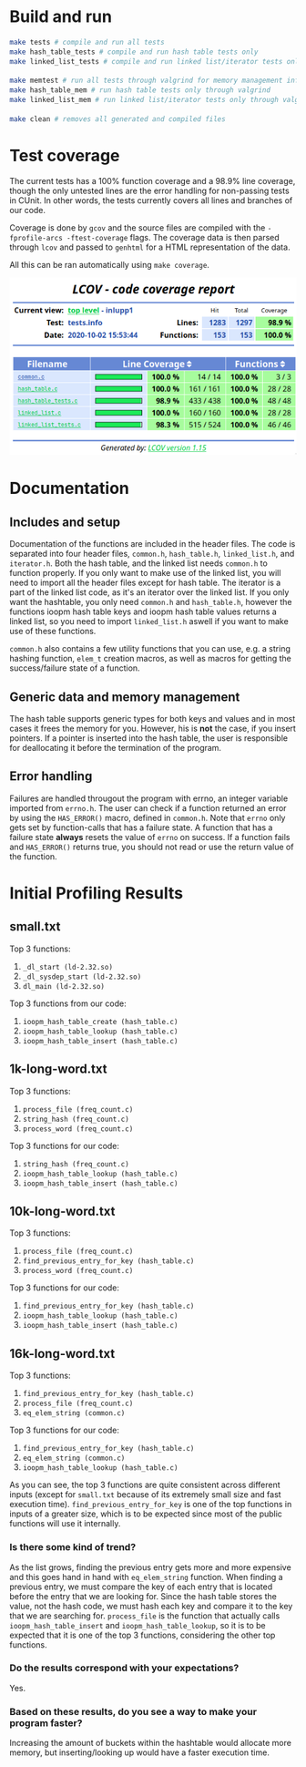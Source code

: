 # Build and run
```bash
make tests # compile and run all tests
make hash_table_tests # compile and run hash table tests only
make linked_list_tests # compile and run linked list/iterator tests only

make memtest # run all tests through valgrind for memory management information
make hash_table_mem # run hash table tests only through valgrind
make linked_list_mem # run linked list/iterator tests only through valgrind

make clean # removes all generated and compiled files
```

# Test coverage
The current tests has a 100% function coverage and a 98.9% line coverage, though the only untested lines are the error handling for non-passing tests in CUnit.
In other words, the tests currently covers all lines and branches of our code. 

Coverage is done by `gcov` and the source files are compiled with the `-fprofile-arcs -ftest-coverage` flags. 
The coverage data is then parsed through `lcov` and passed to `genhtml` for a HTML representation of the data.

All this can be ran automatically using `make coverage`.

![Test coverage](media/coverage.png)


# Documentation
## Includes and setup
Documentation of the functions are included in the header files.
The code is separated into four header files, `common.h`, `hash_table.h`, `linked_list.h`, and `iterator.h`.
Both the hash table, and the linked list needs `common.h` to function properly.
If you only want to make use of the linked list, you will need to import all the header files except for hash table.
The iterator is a part of the linked list code, as it's an iterator over the linked list.
If you only want the hashtable, you only need `common.h` and `hash_table.h`, however the functions ioopm hash table keys and
ioopm hash table values returns a linked list, so you need to import `linked_list.h` aswell if you want to make use of these functions.

`common.h` also contains a few utility functions that you can use, e.g. a string hashing function, `elem_t` creation macros, as well as macros
for getting the success/failure state of a function.

## Generic data and memory management
The hash table supports generic types for both keys and values and in most cases it frees the memory for you. However, his is **not** the case, if you insert
pointers. If a pointer is inserted into the hash table, the user is responsible for deallocating it before the termination of the program.

## Error handling
Failures are handled througout the program with errno, an integer variable imported from `errno.h`. The user can check if a function returned an error by
using the `HAS_ERROR()` macro, defined in `common.h`. Note that `errno` only gets set by function-calls that has a failure state. 
A function that has a failure state **always** resets the value of `errno` on success.
If a function fails and `HAS_ERROR()` returns true, you should not read or use the return value of the function.

# Initial Profiling Results
## small.txt
Top 3 functions: 
1. `_dl_start (ld-2.32.so)`
2. `_dl_sysdep_start (ld-2.32.so)`
2. `dl_main (ld-2.32.so)`

Top 3 functions from our code:
1. `ioopm_hash_table_create (hash_table.c)`
2. `ioopm_hash_table_lookup (hash_table.c)`
2. `ioopm_hash_table_insert (hash_table.c)`

## 1k-long-word.txt
Top 3 functions: 
1. `process_file (freq_count.c)`
2. `string_hash (freq_count.c)`
3. `process_word (freq_count.c)`

Top 3 functions for our code:
1. `string_hash (freq_count.c)`
2. `ioopm_hash_table_lookup (hash_table.c)`
3. `ioopm_hash_table_insert (hash_table.c)`

## 10k-long-word.txt
Top 3 functions:
1. `process_file (freq_count.c)`
2. `find_previous_entry_for_key (hash_table.c)`
3. `process_word (freq_count.c)`

Top 3 functions for our code:
1. `find_previous_entry_for_key (hash_table.c)`
2. `ioopm_hash_table_lookup (hash_table.c)`
3. `ioopm_hash_table_insert (hash_table.c)`

## 16k-long-word.txt
Top 3 functions:
1. `find_previous_entry_for_key (hash_table.c)`
2. `process_file (freq_count.c)`
3. `eq_elem_string (common.c)`

Top 3 functions for our code:
1. `find_previous_entry_for_key (hash_table.c)`
2. `eq_elem_string (common.c)`
3. `ioopm_hash_table_lookup (hash_table.c)`


As you can see, the top 3 functions are quite consistent across different inputs (except for `small.txt` because of its extremely small size and fast execution time).
`find_previous_entry_for_key` is one of the top functions in inputs of a greater size, which is to be expected since most of the public functions will use
it internally.

### Is there some kind of trend?
As the list grows, finding the previous entry gets more and more expensive and this goes hand in hand with `eq_elem_string` function. 
When finding a previous entry, we must compare the key of each entry that is located before the entry that we are looking for.
Since the hash table stores the value, not the hash code, we must hash each key and compare it to the key that we are searching for.
`process_file` is the function that actually calls `ioopm_hash_table_insert` and `ioopm_hash_table_lookup`, so it is to be expected that it is one 
of the top 3 functions, considering the other top functions.

### Do the results correspond with your expectations?
Yes.

### Based on these results, do you see a way to make your program faster?
Increasing the amount of buckets within the hashtable would allocate more memory, but inserting/looking up would have a faster execution time.